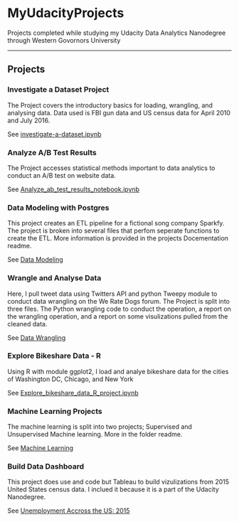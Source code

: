 # MyUdacityProjects
Projects completed while studying my Udacity Data Analytics Nanodegree through Western Govornors University
***
## Projects
### Investigate a Dataset Project
The Project covers the introductory basics for loading, wrangling, and analysing data.
Data used is FBI gun data and US census data for April 2010 and July 2016.

See [investigate-a-dataset.ipynb](investigate-a-dataset.ipynb)

### Analyze A/B Test Results
The Project accesses statistical methods important to data analytics to conduct an A/B test on website data.

See [Analyze_ab_test_results_notebook.ipynb](Analyze_ab_test_results_notebook.ipyn)

### Data Modeling with Postgres
This project creates an ETL pipeline for a fictional song company Sparkfy.
The project is broken into several files that perfom seperate functions to create the ETL. More information is provided in the projects Docementation readme.

See [Data Modeling](https://github.com/falconDI/MyUdacityProjects/tree/main/Data%20Modeling)

### Wrangle and Analyse Data
Here, I pull tweet data using Twitters API and python Tweepy module to conduct data wrangling on the We Rate Dogs forum.
The Project is split into three files. The Python wrangling code to conduct the operation, a report on the wrangling operation, and a report on some visulizations pulled from the cleaned data.

See [Data Wrangling](https://github.com/falconDI/MyUdacityProjects/tree/main/DataWrangling)

### Explore Bikeshare Data - R
Using R with module ggplot2, I load and analye bikeshare data for the cities of Washington DC, Chicago, and New York

See [Explore_bikeshare_data_R_project.ipynb](Explore_bikeshare_data_R_project.ipynb)

### Machine Learning Projects
The machine learning is split into two projects; Supervised and Unsupervised Machine learning. More in the folder readme.

See [Machine Learning](https://github.com/falconDI/MyUdacityProjects/tree/main/MachineLearning)

### Build Data Dashboard
This project does use and code but Tableau to build vizulizations from 2015 United States census data. I inclued it because it is a part of the Udacity Nanodegree.

See [Unemployment Accross the US: 2015](https://public.tableau.com/app/profile/ethan.coolidge/viz/UnemploymentAccrosstheUS2015/Story1)
